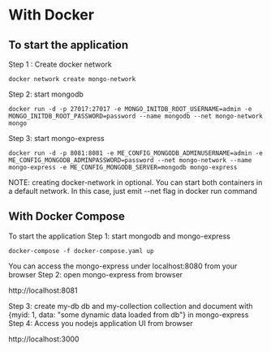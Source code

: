 # **With Docker**

## To start the application
Step 1 : Create docker network

```
docker network create mongo-network
```

Step 2: start mongodb
```
docker run -d -p 27017:27017 -e MONGO_INITDB_ROOT_USERNAME=admin -e MONGO_INITDB_ROOT_PASSWORD=password --name mongodb --net mongo-network mongo
```

Step 3: start mongo-express

```
docker run -d -p 8081:8081 -e ME_CONFIG_MONGODB_ADMINUSERNAME=admin -e ME_CONFIG_MONGODB_ADMINPASSWORD=password --net mongo-network --name mongo-express -e ME_CONFIG_MONGODB_SERVER=mongodb mongo-express   
```

NOTE: creating docker-network in optional. You can start both containers in a default network. In this case, just emit --net flag in docker run command

## With Docker Compose

To start the application
Step 1: start mongodb and mongo-express
```
docker-compose -f docker-compose.yaml up
```

You can access the mongo-express under localhost:8080 from your browser
Step 2: open mongo-express from browser

http://localhost:8081


Step 3: create my-db db and my-collection collection and document with {myid: 1, data: "some dynamic data loaded from db"} in mongo-express
Step 4: Access you nodejs application UI from browser

http://localhost:3000
